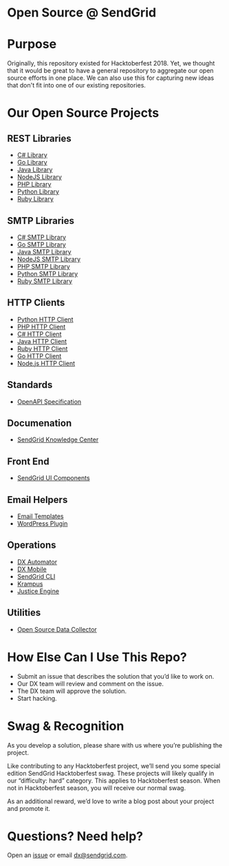 # Open Source @ SendGrid

# Purpose

Originally, this repository existed for Hacktoberfest 2018.  Yet, we thought that it would be great to have a general repository to aggregate our open source efforts in one place.  We can also use this for capturing new ideas that don't fit into one of our existing repositories.

# Our Open Source Projects

## REST Libraries

* [C# Library](https://github.com/sendgrid/sendgrid-csharp)
* [Go Library](https://github.com/sendgrid/sendgrid-go)
* [Java Library](https://github.com/sendgrid/sendgrid-java)
* [NodeJS Library](https://github.com/sendgrid/sendgrid-nodejs)
* [PHP Library](https://github.com/sendgrid/sendgrid-php)
* [Python Library](https://github.com/sendgrid/sendgrid-python)
* [Ruby Library](https://github.com/sendgrid/sendgrid-ruby)

## SMTP Libraries

* [C# SMTP Library](https://github.com/sendgrid/smtpapi-csharp)
* [Go SMTP Library](https://github.com/sendgrid/smtpapi-go)
* [Java SMTP Library](https://github.com/sendgrid/smtpapi-java)
* [NodeJS SMTP Library](https://github.com/sendgrid/smtpapi-nodejs)
* [PHP SMTP Library](https://github.com/sendgrid/smtpapi-php)
* [Python SMTP Library](https://github.com/sendgrid/smtpapi-python)
* [Ruby SMTP Library](https://github.com/sendgrid/smtpapi-ruby)

## HTTP Clients

* [Python HTTP Client](https://github.com/sendgrid/python-http-client)
* [PHP HTTP Client](https://github.com/sendgrid/php-http-client)
* [C# HTTP Client](https://github.com/sendgrid/csharp-http-client)
* [Java HTTP Client](https://github.com/sendgrid/java-http-client)
* [Ruby HTTP Client](https://github.com/sendgrid/ruby-http-client)
* [Go HTTP Client](https://github.com/sendgrid/rest)
* [Node.js HTTP Client](https://github.com/sendgrid/nodejs-http-client)

## Standards

* [OpenAPI Specification](https://github.com/sendgrid/sendgrid-oai)

## Documenation

* [SendGrid Knowledge Center](https://github.com/sendgrid/docs)

## Front End

* [SendGrid UI Components](https://github.com/sendgrid/ui-components)

## Email Helpers

* [Email Templates](https://github.com/sendgrid/email-templates)
* [WordPress Plugin](https://github.com/sendgrid/wordpress)

## Operations

* [DX Automator](https://github.com/sendgrid/dx-automator)
* [DX Mobile](https://github.com/sendgrid/dx-mobile)
* [SendGrid CLI](https://github.com/sendgrid/sendgrid-cli)
* [Krampus](https://github.com/sendgrid/krampus)
* [Justice Engine](https://github.com/sendgrid/JusticeEngine)

## Utilities

* [Open Source Data Collector](https://github.com/sendgrid/open-source-library-data-collector)

# How Else Can I Use This Repo?

* Submit an issue that describes the solution that you’d like to work on.
* Our DX team will review and comment on the issue.
* The DX team will approve the solution.
* Start hacking.

# Swag & Recognition

As you develop a solution, please share with us where you’re publishing the project.  

Like contributing to any Hacktoberfest project, we’ll send you some special edition SendGrid Hacktoberfest swag.  These projects will likely qualify in our “difficulty: hard” category. This applies to Hacktoberfest season. When not in Hacktoberfest season, you will receive our normal swag.

As an additional reward, we’d love to write a blog post about your project and promote it. 

# Questions?  Need help?

Open an [issue](https://github.com/sendgrid/opensource/issues/new) or email [dx@sendgrid.com](mailto:dx@sendgrid.com).
